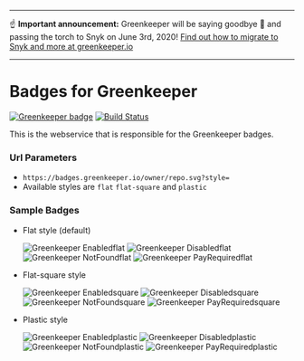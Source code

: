 ***
☝️ **Important announcement:** Greenkeeper will be saying goodbye 👋 and passing the torch to Snyk on June 3rd, 2020! [Find out how to migrate to Snyk and more at greenkeeper.io](https://greenkeeper.io)
***

# Badges for Greenkeeper

[![Greenkeeper badge](https://badges.greenkeeper.io/greenkeeperio/badges.svg)](https://greenkeeper.io/)
[![Build Status](https://travis-ci.org/greenkeeperio/badges.svg?branch=master)](https://travis-ci.org/greenkeeperio/badges)

This is the webservice that is responsible for the Greenkeeper badges.

### Url Parameters
 - `https://badges.greenkeeper.io/owner/repo.svg?style=`
 - Available styles are `flat` `flat-square` and `plastic`

### Sample Badges
- Flat style (default)

    ![Greenkeeper Enabledflat](https://img.shields.io/badge/Greenkeeper-enabled-4c1.svg?colorA=555&style=flat)
    ![Greenkeeper Disabledflat](https://img.shields.io/badge/Greenkeeper-disabled-9f9f9f.svg?colorA=555&style=flat)
    ![Greenkeeper NotFoundflat](https://img.shields.io/badge/Greenkeeper-not_found-9f9f9f.svg?colorA=555&style=flat)
    ![Greenkeeper PayRequiredflat](https://img.shields.io/badge/Greenkeeper-payment_required-dfb317.svg?colorA=555&style=flat) 
- Flat-square style

    ![Greenkeeper Enabledsquare](https://img.shields.io/badge/Greenkeeper-enabled-4c1.svg?colorA=555&style=flat-square)
    ![Greenkeeper Disabledsquare](https://img.shields.io/badge/Greenkeeper-disabled-9f9f9f.svg?colorA=555&style=flat-square)
    ![Greenkeeper NotFoundsquare](https://img.shields.io/badge/Greenkeeper-not_found-9f9f9f.svg?colorA=555&style=flat-square)
    ![Greenkeeper PayRequiredsquare](https://img.shields.io/badge/Greenkeeper-payment_required-dfb317.svg?colorA=555&style=flat-square) 
- Plastic style

    ![Greenkeeper Enabledplastic](https://img.shields.io/badge/Greenkeeper-enabled-4c1.svg?colorA=555&style=plastic)
    ![Greenkeeper Disabledplastic](https://img.shields.io/badge/Greenkeeper-disabled-9f9f9f.svg?colorA=555&style=plastic)
    ![Greenkeeper NotFoundplastic](https://img.shields.io/badge/Greenkeeper-not_found-9f9f9f.svg?colorA=555&style=plastic)
    ![Greenkeeper PayRequiredplastic](https://img.shields.io/badge/Greenkeeper-payment_required-dfb317.svg?colorA=555&style=plastic) 

